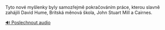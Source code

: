 
Tyto nové myšlenky byly samozřejmě pokračováním práce, kterou slavně zahájili David Hume, Britská měnová škola, John Stuart Mill a Cairnes.

[🔊 Poslechnout audio](/data/7-paragraphs/audio/chapter_42/para_005-Tyto-nov-mylenky-byly-samozejm-pokraovnm-pr.mp3)
